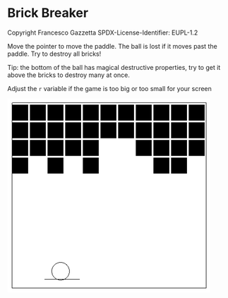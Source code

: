 # Brick Breaker

Copyright Francesco Gazzetta
SPDX-License-Identifier: EUPL-1.2

Move the pointer to move the paddle.
The ball is lost if it moves past the paddle.
Try to destroy all bricks!

Tip: the bottom of the ball has magical destructive properties, try to get it
above the bricks to destroy many at once.

Adjust the `r` variable if the game is too big or too small for your screen

![Animation of the game](./brickbreaker.png)
